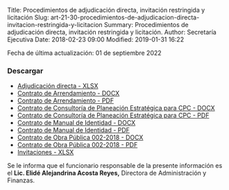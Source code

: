 Title: Procedimientos de adjudicación directa, invitación restringida y licitación
Slug: art-21-30-procedimientos-de-adjudicacion-directa-invitacion-restringida-y-licitacion
Summary: Procedimientos de adjudicación directa, invitación restringida y licitación.
Author: Secretaría Ejecutiva
Date: 2018-02-23 09:00
Modified: 2019-01-31 16:22


Fecha de última actualización: 01 de septiembre 2022


### Descargar

* [Adjudicación directa - XLSX](adjudicacion-directa.xlsx)
* [Contrato de Arrendamiento - DOCX](contrato-arrendamiento.docx)
* [Contrato de Arrendamiento - PDF](contrato-arrendamiento.pdf)
* [Contrato de Consultoría de Planeación Estratégica para CPC - DOCX](contrato-consultoria-planeacion-estrategica-para-cpc.docx)
* [Contrato de Consultoría de Planeación Estratégica para CPC - PDF](contrato-consultoria-planeacion-estrategica-para-cpc.pdf)
* [Contrato de Manual de Identidad - DOCX](contrato-manual-identidad.docx)
* [Contrato de Manual de Identidad - PDF](contrato-manual-identidad.pdf)
* [Contrato de Obra Pública 002-2018 - DOCX](contrato-obra-publica-002-2018.docx)
* [Contrato de Obra Pública 002-2018 - PDF](contrato-obra-publica-002-2018.pdf)
* [Invitaciones - XLSX](invitaciones.xlsx)

Se le informa que el funcionario responsable de la presente información es el **Lic. Elidé Alejandrina Acosta Reyes,** Directora de Administración y Finanzas.
